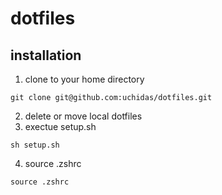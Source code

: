 dotfiles
========

## installation

1. clone to your home directory  
````
git clone git@github.com:uchidas/dotfiles.git
````
2. delete or move local dotfiles  
3. exectue setup.sh  
````
sh setup.sh
````
4. source .zshrc  
````
source .zshrc
````
